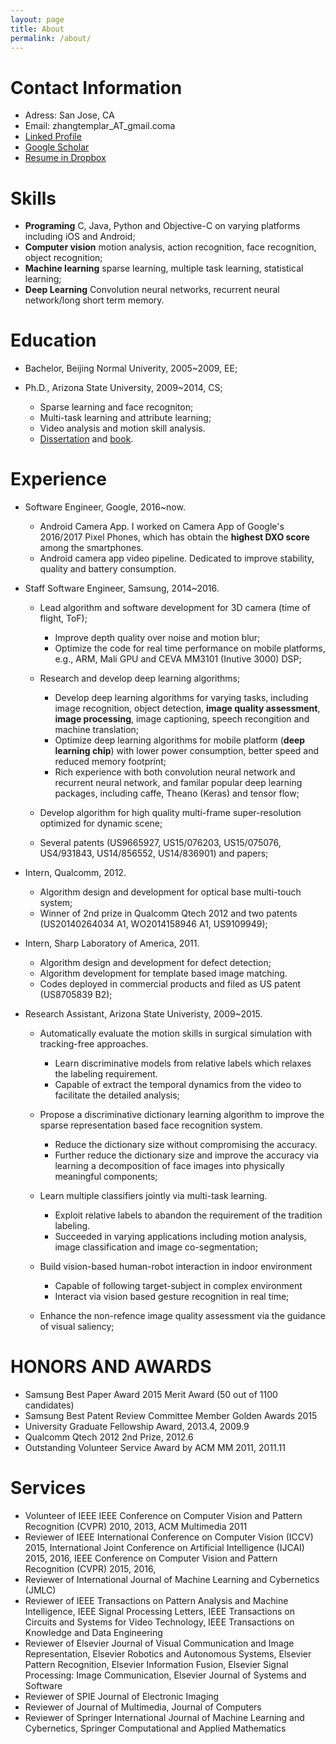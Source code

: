 ```yaml
---
layout: page
title: About
permalink: /about/
---
```


# Contact Information

 - Adress: San Jose, CA
 - Email: zhangtemplar_AT_gmail.coma
 - [Linked Profile](https://www.linkedin.com/in/qiang-zhang-2164b316)
 - [Google Scholar](https://scholar.google.com/citations?user=88s55KAAAAAJ&hl=en)
 - [Resume in Dropbox](https://www.dropbox.com/s/rk8l1nuyxij5on3/CV_QZ.pdf?dl=0)
 
# Skills

  - **Programing** C, Java, Python and Objective-C on varying platforms including iOS and Android;
  - **Computer vision** motion analysis, action recognition, face recognition, object recognition;
  - **Machine learning** sparse learning, multiple task learning, statistical learning;
  - **Deep Learning** Convolution neural networks, recurrent neural network/long short term memory.


# Education

  - Bachelor, Beijing Normal Univerity, 2005~2009, EE;

  - Ph.D., Arizona State University, 2009~2014, CS;

    - Sparse learning and face recogniton;
    - Multi-task learning and attribute learning;
    - Video analysis and motion skill analysis.
    - [Dissertation](https://repository.asu.edu/attachments/135188/content/Zhang_asu_0010E_14060.pdf) and [book](http://www.morganclaypool.com/doi/abs/10.2200/S00640ED1V01Y201504IVM018).

# Experience

  - Software Engineer, Google, 2016~now.

    - Android Camera App. I worked on Camera App of Google's 2016/2017 Pixel Phones, which has obtain the **highest DXO score** among the smartphones.
    - Android camera app video pipeline. Dedicated to improve stability, quality and battery consumption. 

  - Staff Software Engineer, Samsung, 2014~2016.

    - Lead algorithm and software development for 3D camera (time of flight, ToF);
    
      - Improve depth quality over noise and motion blur;
      - Optimize the code for real time performance on mobile platforms, e.g., ARM, Mali GPU and CEVA MM3101 (Inutive 3000) DSP;
      
    - Research and develop deep learning algorithms;
    
      - Develop deep learning algorithms for varying tasks, including image recognition, object detection, **image quality assessment**, **image processing**, image captioning, speech recongition and machine translation;
      - Optimize deep learning algorithms for mobile platform (**deep learning chip**) with lower power consumption, better speed and reduced memory footprint;
      - Rich experience with both convolution neural network and recurrent neural network, and familar popular deep learning packages, including caffe, Theano (Keras) and tensor flow;
      
    - Develop algorithm for high quality multi-frame super-resolution optimized for dynamic scene;
    - Several patents (US9665927, US15/076203, US15/075076, US4/931843, US14/856552, US14/836901) and papers;

  - Intern, Qualcomm, 2012.

    - Algorithm design and development for optical base multi-touch system;
    - Winner of 2nd prize in Qualcomm Qtech 2012 and two patents (US20140264034 A1, WO2014158946 A1, US9109949);

  - Intern, Sharp Laboratory of America, 2011.

    - Algorithm design and development for defect detection;
    - Algorithm development for template based image matching.
    - Codes deployed in commercial products and filed as US patent (US8705839 B2);

  - Research Assistant, Arizona State Univeristy, 2009~2015.
  
    - Automatically evaluate the motion skills in surgical simulation with tracking-free approaches. 
    
      - Learn discriminative models from relative labels which relaxes the labeling requirement. 
      - Capable of extract the temporal dynamics from the video to facilitate the detailed analysis;

    - Propose a discriminative dictionary learning algorithm to improve the sparse representation based face recognition system. 
    
      - Reduce the dictionary size without compromising the accuracy. 
      - Further reduce the dictionary size and improve the accuracy via learning a decomposition of face images into physically meaningful components;

    - Learn multiple classifiers jointly via multi-task learning. 
      
      - Exploit relative labels to abandon the requirement of the tradition labeling. 
      - Succeeded in varying applications including motion analysis, image classification and image co-segmentation;

    - Build vision-based human-robot interaction in indoor environment
    
      - Capable of following target-subject in complex environment
      - Interact via vision based gesture recognition in real time;

    - Enhance the non-refence image quality assessment via the guidance of visual saliency;

# HONORS AND AWARDS

  - Samsung Best Paper Award 2015 Merit Award (50 out of 1100 candidates)
  - Samsung Best Patent Review Committee Member Golden Awards 2015
  - University Graduate Fellowship Award, 2013.4, 2009.9
  - Qualcomm Qtech 2012 2nd Prize, 2012.6
  - Outstanding Volunteer Service Award by ACM MM 2011, 2011.11
  
# Services

  - Volunteer of IEEE IEEE Conference on Computer Vision and Pattern Recognition (CVPR) 2010, 2013, ACM Multimedia 2011
  - Reviewer of IEEE International Conference on Computer Vision (ICCV) 2015,  International Joint Conference on Artificial Intelligence (IJCAI) 2015, 2016, IEEE Conference on Computer Vision and Pattern Recognition (CVPR) 2015, 2016,
  - Reviewer of International Journal of Machine Learning and Cybernetics (JMLC)
  - Reviewer of IEEE Transactions on Pattern Analysis and Machine Intelligence, IEEE Signal Processing Letters,  IEEE Transactions on Circuits and Systems for Video Technology, IEEE Transactions on Knowledge and Data Engineering
  - Reviewer of Elsevier Journal of Visual Communication and Image Representation, Elsevier Robotics and Autonomous Systems, Elsevier Pattern Recognition, Elsevier Information Fusion, Elsevier Signal Processing: Image Communication, Elsevier Journal of Systems and Software
  - Reviewer of SPIE Journal of Electronic Imaging
  - Reviewer of Journal of Multimedia, Journal of Computers
  - Reviewer of Springer International Journal of Machine Learning and Cybernetics, Springer Computational and Applied Mathematics
